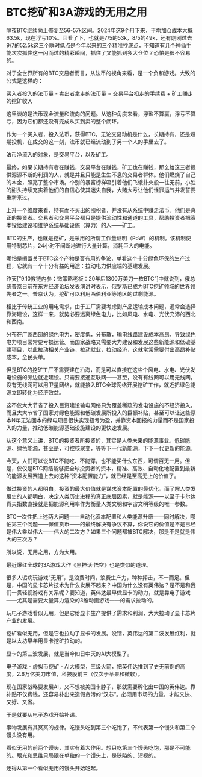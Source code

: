# BTC挖矿和3A游戏的无用之用

隔夜BTC继续向上修复至56-57k区间。2024年这9个月下来，平均加仓成本大概63.5k，现在浮亏10%。回看了下，也就是7/5的53k，8/5的49k，还有刚刚过去9/7的52.5k这三个瞬时低点是今年以来的三个精准抄底点，不知道有几个神仙手能次次抓住这一闪而过的精彩瞬间，抓住了又能抓到多大仓位？恐怕是很不容易的。

对于全世界所有的BTC交易者而言，从法币的视角来看，是一个负和游戏。大致的公式是这样的：

买入者投入的法币量 - 卖出者拿走的法币量 = 交易平台扣走的手续费 + 矿工赚走的挖矿收入

这里谈的是法币现金流量和流向的问题。从这种角度来看，浮盈不算赢，浮亏不算亏，因为它们都还没有完成从买到卖的整个闭环。

作为一个买入者，投入法币，获得BTC，无论交易动机是什么，长期持有，还是短期投机，在成交的这一刻，法币就已经流动到了另一个人的手里去了。

法币净流入的对象，是交易平台，以及矿工。

最终，如果长期持有者在赚钱，交易平台在赚钱，矿工也在赚钱，那么给这三者提供源源不断的利润的人，就是并且只能是生生不息的交易者群体。他们燃烧了自己的本金，照亮了整个市场。个别的暴富榜样吸引着他们飞蛾扑火般一往无前，小胜的甜头持续充实着他们的自信心使其迷失自我，大赌大亏让他们怪罪运气并发誓要重新来过。

上升一个维度来看，持有而不买出的囤积者，并没有从系统中赚走法币。他们是真正的投资者。交易者和交易平台都只是提供流动性和通道的工具，帮助投资者把资本投给建设和维护系统基础设施（算力）的人——矿工。

BTC的生产，也就是挖矿，是采用的所谓工作量证明（PoW）的机制。该机制使用特制芯片，24小时不间断地进行大量计算，消耗巨大的电能。

哪怕是搁置关于BTC这个产物是否有用的争论，单看这个十分绿色环保的生产过程，它就有一个十分有益的用途：拉动电力供应端的基建发展。

昨天[“9.10教链内参：微策略老板：20年后1300万美刀一枚BTC”]中就说到，俄总统普京日前在东方经济论坛发表演讲时表示，俄罗斯已成为BTC挖矿领域的世界领先者之一。普京认为，挖矿可以利用西伯利亚等地区的过剩能源。

相比于传统工业的用电需求，由于工厂需要考虑到产品运输成本问题，通常会选择靠海建设，这样一来，就势必要远离绿色电力，比如风电、水电、光伏充沛的西北和西南。

分布在广袤西部的绿色电力，密度低，分布散，输电线路建设成本高昂，导致绿色电力项目常常要亏损运营。而国家战略又需要大力建设和发展这些新能源和低碳基建项目，以此拉动相关产业链，拉动就业，拉动经济，这就常常需要付出高昂补贴成本，全民买单。

但是BTC的挖矿工厂不需要建在沿海，而是可以直接在这些个风电、水电、光伏发电设施的旁边就近建设。只需要接通互联网——甚至，没有有线网可以用无线网，没有无线网可以用卫星网络，就能接入BTC全球网络开展挖矿工作，就近把绿色能源立即转化为经济效益。

这不仅大大节省了投入巨资建设输电网络只为覆盖稀疏的发电设施的不经济投入，而且大大节省了国家对绿色能源和低碳发展所投入的巨额补贴，甚至可以让这些原本N年无法回本的绿电项目很快实现扭亏为盈，并靠资本回报的力量而不是国家投入的力量，推动低碳能源基础设施建设的更快速发展。

从这个意义上讲，BTC的投资者所投资的，其实是人类未来的能源事业。低碳能源、绿色能源，甚至是，可控核聚变，等等下一代新能源，下下一代更新的能源。

今天，人们可以说BTC不能吃、不能穿，也不能买什么东西，可谓百无一用。但是，仅仅是BTC网络能够把全球投资者的资本，精准、高效、自动化地配置到最新的能源发展赛道上去的这种“资本配置能力”，就已经是至高无上的价值了。

做过投资的人都明白，投资的最大价值就是谋求资本配置的最优化。而了解人类发展史的人都明白，决定人类历史进程的真正底层因素，就是能源——以至于卡尔达肖夫指数直接就是把能源利用率作为衡量人类文明和宇宙文明等级的唯一参数。

BTC一次性把上述两大问题——自动化资本配置和人类能源升级——同时解决，哪怕第三个问题——保值货币——的最终解决有争议不算，你说它的价值是不是已经是伟大乘以伟大——伟大的二次方？如果三个问题都被BTC解决，那是不是就是伟大的三次方？

所以说，无用之用，方为大用。

最近爆红全球的3A游戏大作《黑神话·悟空》也是类似的道理。

很多人诟病玩游戏“无用”，是浪费时间，浪费生产力，种种抨击，不一而足。但是，中国的显卡芯片技术为什么发展不起来？中国为什么没有英伟达？是不是和我们一贯轻视游戏有关系呢？要知道，英伟达最早做显卡的动力，就是靠电子游戏——尤其是需要大量算力渲染的3维动画游戏——的需求拉动的。

玩电子游戏看似无用，但是它给显卡生产提供了需求和利润，大大拉动了显卡芯片产业的发展。

挖矿看似无用，但是它也拉动了显卡的发展。没错，英伟达的第二波发展红利，就是以太坊早年用显卡挖矿拉动的。

显卡的第三波发展，就是当今如日中天的AI大模型了。

电子游戏 - 虚拟币挖矿 - AI大模型，三级火箭，把英伟达推到了史无前例的高度，2.6万亿美刀市值，科技股前三（仅次于苹果和微软）。

现在国家战略要发展AI，又不想被美国卡脖子，那就需要孵化出中国的英伟达。靠补贴不仅费钱，还容易补出来造假贪污的“汉芯”。必须用市场的力量，才能又快、又好、又省。

于是就要从电子游戏开始补课。

事物发展有其冥冥的规律。吃馒头吃到第三个吃饱了，不代表第一个馒头和第二个馒头没有用。

看似无用的前两个馒头，其实有着大作用。想只吃第三个馒头吃饱，那是不可能的。眼光和思维只局限在单独的一个馒头上，是狭隘的、短视的。

还得从第一个看似无用的馒头开始吃起。
